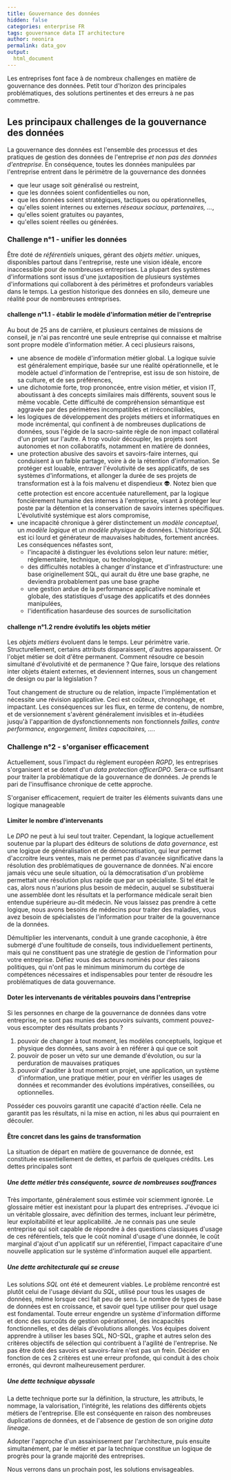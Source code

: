 ```yaml
---
title: Gouvernance des données
hidden: false
categories: enterprise FR
tags: gouvernance data IT architecture
author: neonira
permalink: data_gov
output:
  html_document
---
```


Les entreprises font face à de nombreux challenges en matière de gouvernance des données. Petit tour d'horizon des principales problématiques, des solutions pertinentes et des erreurs à ne pas commettre. 

## Les principaux challenges de la gouvernance des données

La gouvernance des données est l'ensemble des processus et des pratiques de gestion des données de l'entreprise <cite class='comment'>et non pas des données d'entreprise</cite>. En conséquence, toutes les données manipulées par l'entreprise entrent dans le périmètre de la gouvernance des données
- que leur usage soit généralisé ou restreint, 
- que les données soient confidentielles ou non, 
- que les données soient stratégiques, tactiques ou opérationnelles, 
- qu'elles soient internes ou externes <cite class='comment'>réseaux sociaux, partenaires, ...</cite>,
- qu'elles soient gratuites ou payantes,
- qu'elles soient réelles ou générées.  

### Challenge n°1 - unifier les données

Être doté de <cite class='kw'>référentiels</cite> uniques, gérant des <cite class='kw'>objets métier</cite>. uniques, disponibles partout dans l'entreprise, reste une vision idéale, encore inaccessible pour de nombreuses entreprises. La plupart des systèmes d'informations sont issus d'une juxtaposition de plusieurs systèmes d'informations qui collaborent à des périmètres et profondeurs variables dans le temps. La gestion historique des données en silo, demeure une réalité pour de nombreuses entreprises. 

#### challenge n°1.1 - établir le modèle d'information métier de l'entreprise

Au bout de 25 ans de carrière, et plusieurs centaines de missions de conseil, je n'ai pas rencontré une seule entreprise qui connaisse et maîtrise sont propre modèle d'information métier. A ceci plusieurs raisons,
- une absence de modèle d'information métier global. La logique suivie est généralement empirique, basée sur une réalité opérationnelle, et le modèle actuel d'information de l'entreprise, est issu de son histoire, de sa culture, et de ses préférences,
- une dichotomie forte, trop prononcée, entre vision métier, et vision IT, aboutissant à des concepts similaires mais différents, souvent sous le même vocable. Cette difficulté de compréhension sémantique est aggravée par des périmètres incompatibles et irréconciliables,
- les logiques de développement des projets métiers et informatiques en mode incrémental, qui confinent à de nombreuses duplications de données, sous l'égide de la sacro-sainte règle de non impact collatéral d'un projet sur l'autre. A trop vouloir découpler, les projets sont autonomes et non collaboratifs, notamment en matière de données, 
- une protection abusive des savoirs et savoirs-faire internes, qui conduisent à un faible partage, voire à de la rétention d'information. Se protéger est louable, entraver l'évolutivité de ses applicatifs, de ses systèmes d'informations, et allonger la durée de ses projets de transformation est à la fois malvenu et dispendieux :alien:. Notez bien que cette protection est encore accentuée naturellement, par la logique foncièrement humaine des internes à l'entreprise, visant à protéger leur poste par la détention et la conservation de savoirs internes spécifiques. L'évolutivité systémique est alors compromise,
- une incapacité chronique à gérer distinctement un <cite class='kw'>modèle conceptuel</cite>, un <cite class='kw'>modèle logique</cite> et un <cite class='kw'>modèle physique</cite> de données. L'historique <cite class='kw'>SQL</cite> est ici lourd et générateur de mauvaises habitudes, fortement ancrées. Les conséquences néfastes sont,
    - l'incapacité à distinguer les évolutions selon leur nature: métier, réglementaire, technique, ou technologique, 
    - des difficultés notables à changer d'instance et d'infrastructure: une base originellement SQL, qui aurait du être une base graphe, ne deviendra probablement pas une base graphe
    - une gestion ardue de la performance applicative nominale et globale, des statistiques d'usage des applicatifs et des données manipulées, 
    - l'identification hasardeuse des sources de <cite class='comment'>sur</cite>sollicitation

#### challenge n°1.2 rendre évolutifs les objets métier

Les <cite class='kw'>objets métiers</cite> évoluent dans le temps. Leur périmètre varie. Structurellement, certains attributs disparaissent, d'autres apparaissent. Or l'objet métier se doit d'être permanent. Comment résoudre ce besoin simultané d'évolutivité et de permanence ?  Que faire, lorsque des relations inter objets étaient externes, et deviennent internes, sous un changement de design ou par la législation ?   

Tout changement de structure ou de relation, impacte l'implémentation et nécessite une révision applicative. Ceci est coûteux, chronophage, et impactant. Les conséquences sur les flux, en terme de contenu, de nombre, et de versionnement s'avèrent généralement invisibles et in-étudiées jusqu'à l'apparition de dysfonctionnements non fonctionnels <cite class='comment'>failles, contre performance, engorgement, limites capacitaires, ...</cite>. 


### Challenge n°2 - s'organiser efficacement 

Actuellement, sous l'impact du règlement européen <cite class='kw'>RGPD</cite>, les entreprises s'organisent et se dotent d'un <cite class='kw'>data protection officer</cite><cite class='comment'>DPO</cite>. Sera-ce suffisant pour traiter la problématique de la gouvernance de données. Je prends le pari de l'insuffisance chronique de cette approche.  

S'organiser efficacement, requiert de traiter les éléments suivants dans une logique manageable
#### Limiter le nombre d'intervenants 
Le <cite class='kw'>DPO</cite> ne peut à lui seul tout traiter. Cependant, la logique actuellement soutenue par la plupart des éditeurs de solutions de <cite class='kw'>data governance</cite>, est une logique de généralisation et de démocratisation, qui leur permet d'accroitre leurs ventes, mais ne permet pas d'avancée significative dans la résolution des problématiques de gouvernance de données.  N'ai encore jamais vécu une seule situation, où la démocratisation d'un problème permettait une résolution plus rapide que par un spécialiste. Si tel était le cas, alors nous n'aurions plus besoin de médecin, auquel se substituerai une assemblée dont les résultats et la performance médicale serait bien entendue supérieure au-dit médecin. Ne vous laissez pas prendre à cette logique, nous avons besoins de médecins pour traiter des maladies, vous avez besoin de spécialistes de l'information pour traiter de la gouvernance de la données. 

Démultiplier les intervenants, conduit à une grande cacophonie, à être submergé d'une foultitude de conseils, tous individuellement pertinents, mais qui ne constituent pas une stratégie de gestion de l'information pour votre entreprise. Défiez vous des acteurs
nominés pour des raisons politiques, qui n'ont pas le minimum minimorum du cortège de compétences nécessaires et indispensables pour tenter de résoudre les problématiques de data gouvernance. 

#### Doter les intervenants de véritables pouvoirs dans l'entreprise
Si les personnes en charge de la gouvernance de données dans votre entreprise, ne sont pas munies des pouvoirs suivants, comment pouvez-vous escompter des résultats probants ? 

1. pouvoir de changer à tout moment, les modèles conceptuels, logique et physique des données, sans avoir à en référer à qui que ce soit
2. pouvoir de poser un véto sur une demande d'évolution, ou sur la perduration de mauvaises pratiques
3. pouvoir d'auditer à tout moment un projet, une application, un système d'information, une pratique métier, pour en vérifier les usages de données et recommander des évolutions impératives, conseillées, ou optionnelles.

Posséder ces pouvoirs garantit une capacité d'action réelle. Cela ne garantit pas les résultats, ni la mise en action, ni les abus qui pourraient en découler. 


#### Être concret dans les gains de transformation
La situation de départ en matière de gouvernance de donnée, est constituée essentiellement de dettes, et parfois de quelques crédits. Les dettes principales sont 

##### Une dette métier très conséquente, source de nombreuses souffrances
Très importante, généralement sous estimée voir sciemment ignorée. Le glossaire métier est inexistant pour la plupart des entreprises. J'évoque ici un véritable glossaire, avec définition des termes, incluant leur périmètre, leur exploitabilité et leur applicabilité. Je ne connais pas une seule entreprise qui soit capable de répondre à des questions classiques d'usage de ces référentiels, tels que le coût nominal d'usage d'une donnée, le coût marginal d'ajout d'un applicatif sur un référentiel, l'impact capacitaire d'une nouvelle application sur le système d'information auquel elle appartient.

##### Une dette architecturale qui se creuse
Les solutions <cite class='kw'>SQL</cite> ont été et demeurent viables. Le problème rencontré est plutôt celui de l'usage déviant du <cite class='kw'>SQL</cite>, utilisé pour tous les usages de données, même lorsque ceci fait peu de sens. Le nombre de types de base de données est en croissance, et savoir quel type utiliser pour quel usage est fondamental. Toute erreur engendre un système d'information difforme et donc des surcoûts de gestion opérationnel, des incapacités fonctionnelles, et des délais d'évolutions allongés. Vos équipes doivent apprendre à utiliser les bases SQL, NO-SQL, graphe et autres selon des critères objectifs de sélection qui contribuent à l'agilité de l'entreprise. Ne pas être doté des savoirs et savoirs-faire n'est pas un frein. Décider en fonction de ces 2 critères est une erreur profonde, qui conduit à des choix erronés, qui devront malheureusement perdurer. 


##### Une dette technique abyssale
La dette technique porte sur la définition, la structure, les attributs, le nommage, la valorisation, l'intégrité, les relations des différents objets métiers de l'entreprise. Elle est conséquente en raison des nombreuses duplications de données, et de l'absence de gestion de son origine <cite class='comment'><cite class='kw'>data lineage</cite></cite>. 


Adopter l'approche d'un assainissement par l'architecture, puis ensuite simultanément, par le métier et par la technique constitue un logique de progrès pour la grande majorité des entreprises. 

Nous verrons dans un prochain post, les solutions envisageables.



